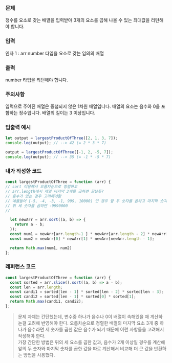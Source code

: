 ### 문제
정수를 요소로 갖는 배열을 입력받아 3개의 요소를 곱해 나올 수 있는 최대값을 리턴해야 합니다.

### 입력
인자 1 : arr
number 타입을 요소로 갖는 임의의 배열

### 출력
number 타입을 리턴해야 합니다.

### 주의사항
입력으로 주어진 배열은 중첩되지 않은 1차원 배열입니다.
배열의 요소는 음수와 0을 포함하는 정수입니다.
배열의 길이는 3 이상입니다.

### 입출력 예시
```js
let output = largestProductOfThree([2, 1, 3, 7]);
console.log(output); // --> 42 (= 2 * 3 * 7)

output = largestProductOfThree([-1, 2, -5, 7]);
console.log(output); // --> 35 (= -1 * -5 * 7)
```

### 내가 작성한 코드
```js
const largestProductOfThree = function (arr) {
// sort 이용해서 오름차순으로 정렬하고
// arr.length에서 제일 마지막 3개를 곱하면 끝날듯?
// 음수가 있는 경우 고려해야함
// 예를들어 [-5, -4, -3, -1, 999, 10000] 인 경우 앞 두 숫자를 곱하고 마지막 숫자인 10000 을 곱한 200000이 제일 큰 값인데
// 위 세 숫자를 곱하면 -9990000
// 

  let newArr = arr.sort((a, b) => {
    return a - b;
  });
  const num1 = newArr[arr.length-1 ] * newArr[arr.length - 2] * newArr[arr.length -3];
  const num2 = newArr[0] * newArr[1] * newArr[newArr.length - 1];

  return Math.max(num1, num2)
};
```

### 레퍼런스 코드
```js
const largestProductOfThree = function (arr) {
  const sorted = arr.slice().sort((a, b) => a - b);
  const len = arr.length;
  const candi1 = sorted[len - 1] * sorted[len - 2] * sorted[len - 3];
  const candi2 = sorted[len - 1] * sorted[0] * sorted[1];
  return Math.max(candi1, candi2);
};
```

> 문제 자체는 간단했는데, 변수중 하나가 음수나 0이 배열이 속해있을 때 계산하는걸 고려해 반영해야 한다. 오름차순으로 정렬한 배열의 마지막 요소 3개 중 하나가 음수라면 세 숫자를 곱한 값은 음수가 되기 때문에 이런 사항들을 고려해서 작성해야 한다.<br>
가장 간단한 방법은 뒤의 세 요소를 곱한 값과, 음수가 2개 이상일 경우를 계산해 앞의 두 숫자와 마지막 숫자를 곱한 값을 따로 계산해서 비교해 더 큰 값을 반환하는 방법을 사용했다. <br>
 